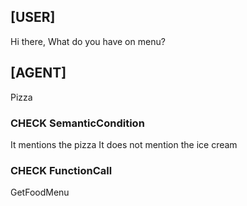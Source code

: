 ## [USER]
Hi there, What do you have on menu?

## [AGENT]
Pizza

### CHECK SemanticCondition
It mentions the pizza
It does not mention the ice cream

### CHECK FunctionCall
GetFoodMenu
